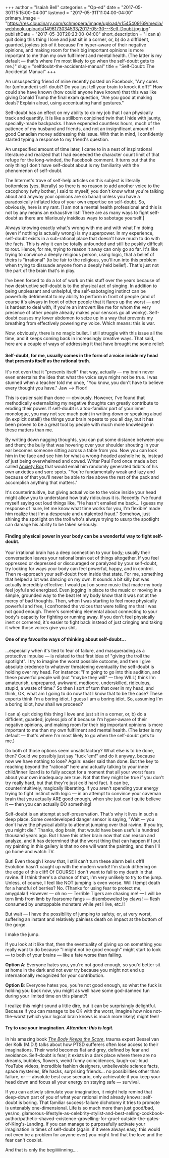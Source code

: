 +++
author = "Isaiah Bell"
categories = "Op-ed"
date = "2017-05-30T15:15:00-04:00"
lastmod = "2017-05-31T11:04:00-04:00"
primary_image = "https://res.cloudinary.com/schmopera/image/upload/v1545409169/media/webhook-uploads/1496173034533/2017-05-30---Self-Doubt.jpg.jpg"
publishDate = "2017-05-30T20:23:00-04:00"
short_description = "I can a) quit doing this thing I love and just sit in a corner, or, b) do a diffident, guarded, joyless job of it because I&#039;m hyper-aware of their negative opinions, and making room for their big important opinions is more important to me than my own fulfilment and mental health. (The latter is my default — that&#039;s where I&#039;m most likely to go when the self-doubt gets to me.)"
slug = "selfdoubt-the-accidental-manual"
title = "Self-Doubt: The Accidental Manual"
+++

An unsuspecting friend of mine recently posted on Facebook, "Any cures for (unfounded) self-doubt? Do you just tell your brain to knock it off?" How could she have known (how could anyone have known) that this was like giving Donald Trump the final exam question, "Are you good at making deals? Explain aloud, using accentuating hand gestures." 
 
Self-doubt has an effect on my ability to do my job that I can physically track and quantify. It is like a stillborn conjoined twin that I hide with jaunty, specially-made backpacks. I have expended countless hours, much of the patience of my husband and friends, and not an insignificant amount of good Canadian money addressing this issue. With that in mind, I confidently started typing a response to my friend's question.

An unspecified amount of time later, I came to in a nest of inspirational literature and realized that I had exceeded the character count limit of that refuge for the long-winded, the Facebook comment. It turns out that the only thing I don't have self-doubt about is my familiarity with the phenomenon of self-doubt.

The Internet's trove of self-help articles on this subject is literally bottomless (yes, literally) so there is no reason to add another voice to the cacophony (why bother, I said to myself, you don't know what you're talking about and anyway your opinions are so banal) unless you have a paradoxically inflated idea of your own expertise on self-doubt. So, obviously, here is my rant. [I am not a mental health professional and this is not by any means an exhaustive list! There are as many ways to fight self-doubt as there are hilariously insidious ways to sabotage yourself.]

Always knowing exactly what's wrong with me and with what I'm doing (even if nothing is actually wrong) is my superpower. In my experience, self-doubt exists in a sub-rational place that doesn't have much to do with the facts. This is why it can be totally unfounded and still be peskily difficult to rout. Hence, for me, trying to reason it away can only go so far. It's like trying to convince a deeply religious person, using logic, that a belief of theirs is "irrational" (to be fair to the religious, you'll run into this problem when trying to dissuade anyone from a deeply held belief). That's just not the part of the brain that's in play. 
 
I've been forced to do a lot of work on this stuff over the years because of how destructive self-doubt is to the physical act of singing. In addition to being unpleasant and unhelpful, the self-sabotaging instinct can be powerfully detrimental to my ability to perform in front of people (and of course it's always in front of other people that it flares up the worst — and is hardest to deal with, if you're an introvert like me for whom the very presence of other people already makes your sensors go all wonky). Self-doubt causes my lower abdomen to seize up in a way that prevents my breathing from effectively powering my voice. Which means: this is war. 

Now, obviously, there is no magic bullet. I still struggle with this issue all the time, and it keeps coming back in increasingly creative ways. That said, here are a couple of ways of addressing it that have brought me some relief:

#### Self-doubt, for me, usually comes in the form of a voice inside my head that presents itself as the rational truth. 

It's not even that it "presents itself" that way, actually — my brain never even entertains the idea that what the voice says might not be true. I was stunned when a teacher told me once, "You know, you don't have to believe every thought you have." Jaw --> Floor! 
 
This is easier said than done — obviously. However, I've found that methodically externalizing my negative thoughts can greatly contribute to eroding their power. If self-doubt is a too-familiar part of your inner monologue, you may not see much point in writing down or speaking aloud (in explicit detail!) the things your brain repeats to you all day, but it has been proven to be a great tool by people with much more knowledge in these matters than me. 

By writing down nagging thoughts, you can put some distance between you and them; the bully that was hovering over your shoulder shouting in your ear becomes someone sitting across a table from you. Now you can look him in the face and see him for what a wrong-headed asshole he is, instead of just being overwhelmed and cowed. Writer Paul Ford once made a bot called [Anxiety Box](http://anxietybox.com/) that would email him randomly generated tidbits of his own anxieties and sore spots. "You're fundamentally weak and lazy and because of that you'll never be able to rise above the rest of the pack and accomplish anything that matters." 
 
It's counterintuitive, but giving actual voice to the voice inside your head might allow you to understand how truly ridiculous it is. Recently I've found myself saying out loud things like, "He hasn't emailed me back... I guess my response of 'sure, let me know what time works for you, I'm flexible' made him realize that I'm a desperate and untalented fraud." Somehow, just shining the spotlight on the troll who's always trying to usurp the spotlight can damage his ability to be taken seriously.

#### Finding physical power in your body can be a wonderful way to fight self-doubt. 

Your irrational brain has a deep connection to your body; usually their conversation leaves your rational brain out of things altogether. If you feel oppressed or depressed or discouraged or paralyzed by your self-doubt, try looking for ways your body can feel powerful, happy, and in control. Then re-approach your self-doubt from inside that state. For me, something that helped a lot was dancing on my own. It sounds a bit silly but was actually incredibly effective. I would put on some music that made my body feel joyful and energized. Even jogging in place to the music or moving in a simple, grounded way to the beat let my body know that it was not at the mercy of bad thoughts. Then, when I was starting to feel more physically powerful and free, I confronted the voices that were telling me that I was not good enough. There's something elemental about connecting to your body's capacity for fighting or running away. If you don't feel physically inert or cornered, it's easier to fight back instead of just cringing and taking it when those voices give you shit.


#### One of my favourite ways of thinking about self-doubt... 

...especially when it's tied to fear of failure, and masquerading as a protective impulse — is related to that first idea of "giving the troll the spotlight". I try to imagine the worst possible outcome, and then I give absolute credence to whatever threatening eventuality the self-doubt is holding over my head. For instance: "I'm going to go into this audition, and these powerful people will (not "maybe they will" — they WILL) think I'm amateurish, unprepared, awkward, mediocre, underskilled, ridiculous, stupid, a waste of time." So then I sort of turn that over in my head, and think, OK, what am I going to do now that I know that to be the case? These experts think I'm a boring idiot. I guess I am a boring idiot. So, assuming I'm a boring idiot, how shall we proceed? 

I can a) quit doing this thing I love and just sit in a corner, or, b) do a diffident, guarded, joyless job of it because I'm hyper-aware of their negative opinions, and making room for their big important opinions is more important to me than my own fulfilment and mental health. (The latter is my default — that's where I'm most likely to go when the self-doubt gets to me.) 
 
Do both of those options seem unsatisfactory? What else is to be done, then? Could we possibly just say "fuck 'em!" and do it anyway, because now we have nothing to lose? Again: easier said than done. But the key to reaching beyond the "rational" here and actually talking to your inner child/inner lizard is to fully accept for a moment that all your worst fears about your own inadequacy are true. Not that they might be true if you don't try really hard, but that they're just cold hard fact. It can be, counterintuitively, magically liberating. If you aren't spending your energy trying to fight instinct with logic — in an attempt to convince your caveman brain that you actually ARE good enough, when she just can't quite believe it — then you can actually DO something! 
 
Self-doubt is an attempt at self-preservation. That's why it lives in such a deep place. Some overdeveloped danger sensor is saying, "Wait — you don't have the physical ability to attempt jumping over that ravine. If you try, you might die." Thanks, dog brain, that would have been useful a hundred thousand years ago. But I have this other brain now that can reason and analyze, and it has determined that the worst thing that can happen if I put my painting in this gallery is that no one will want the painting, and then I'll go home and watch TV. 
 
But! Even though I know that, l still can't turn these alarm bells off!! Evolution hasn't caught up with the modern world! I'm stuck dithering on the edge of this cliff! Of COURSE I don't want to fall to my death in that ravine. If I think there's a chance of that, I'm very unlikely to try to the jump. Unless, of course, I feel like NOT jumping is even worse. Will I tempt death for a handful of berries? No. (Thanks for using fear to protect me, amygdala!) However — oh no — Terrible Tigers are chasing me! — I will be torn limb from limb by fearsome fangs — disemboweled by claws! — flesh consumed by unstoppable monsters while yet I live, etc.!!
 
But wait — I have the possibility of jumping to safety, or, at very worst, suffering an instant and relatively painless death on impact at the bottom of the gorge. 
 
I make the jump. 
 
If you look at it like that, then the eventuality of giving up on something you really want to do because "I might not be good enough" might start to look — to both of your brains — like a fate worse than failing. 
 
**Option A**: Everyone hates you, you're not good enough, so you'd better sit at home in the dark and not ever try because you might not end up internationally recognized for your contribution. 
 
**Option B**: Everyone hates you, you're not good enough, so what the fuck is holding you back now, you might as well have some god-damned fun during your limited time on this planet?! 
 
I realize this might sound a little dire, but it can be surprisingly delightful. Because if you can manage to be OK with the worst, imagine how nice not-the-worst (which your logical brain knows is much more likely) might feel!

#### Try to use your imagination. ***Attention: this is legit.***
 
In his amazing book [*The Body Keeps the Score*](http://www.audible.com/t2/title?asin=B00OAOQJXY&source_code=GO1GB907ESH060513&mkwid=sJaI3gajQ_dc&pcrid=152669695569&pmt=e&pkw=the%20body%20keeps%20the%20score%20book&cvosrc=ppc.google.the%20body%20keeps%20the%20score%20book&cvo_campaign=250472289&cvo_crid=152669695569&Matchtype=e&gclid=CjwKEAjwsLTJBRCvibaW9bGLtUESJAC4wKw1L_uOYwJIZTGMB4Z_wxXcUdVDNmkvEBpfhtly1sIGlRoCX7Xw_wcB), trauma expert Bessel van der Kolk (M.D.!) talks about how PTSD sufferers often lose access to their imaginations. Their world becomes flat and grey, defined by fear and avoidance. Self-doubt is fear; it exists in a dark place where there are no dreams, bubbles, flowers, weird funny coincidences, laugh-out-loud YouTube videos, incredible fashion designers, unbelievable science facts, space mysteries, life hacks, surprising friends... no possibilities other than failure, or — absolute best case scenario, only achievable if you keep your head down and focus all your energy on staying safe — survival. 
 
If you can actively stimulate your imagination, it might help remind that deep-down part of you of what your rational mind already knows: self-doubt is boring. That familiar success-failure dichotomy it tries to promote is untenably one-dimensional. Life is so much more than just good/bad, yes/no, glamorous-lifestyle-as-celebrity-stylist-and-best-selling-cookbook-author/pathetic-shaved-existence-grovelling-for-gruel-outside-the-gates-of-King's-Landing. If you can manage to purposefully activate your imagination in times of self-doubt (again: if it were always easy, this would not even be a problem for anyone ever) you might find that the love and the fear can't coexist.


And that is only the begiiiiiinning….

